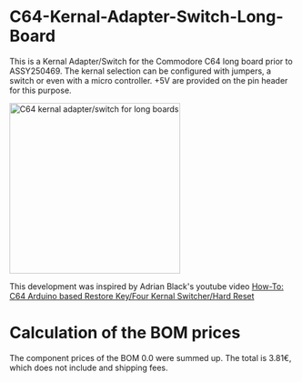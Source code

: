 # C64-Kernal-Adapter-Switch-Long-Board
This is a Kernal Adapter/Switch for the Commodore C64 long board prior to ASSY250469. 
The kernal selection can be configured with jumpers, a switch or even with a micro controller. +5V are provided on the pin header 
for this purpose.

<img src="https://github.com/svenpetersen1965/C64-Kernal-Adapter-Switch-Long-Board/blob/master/Rev.%200/pictures/DSC_0505.JPG" width="300" alt="C64 kernal adapter/switch for long boards">

This development was inspired by Adrian Black's youtube video <a href="https://youtu.be/GPq5xnJRw2w">How-To: C64 Arduino based Restore Key/Four Kernal Switcher/Hard Reset</a>

# Calculation of the BOM prices
The component prices of the BOM 0.0 were summed up. The total is 3.81€, which does not include and shipping fees.
